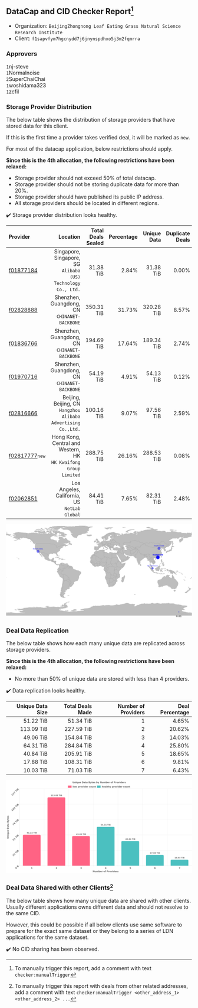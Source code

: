 ## DataCap and CID Checker Report[^1]
 - Organization: `BeijingZhongnong Leaf Eating Grass Natural Science Research Institute`
 - Client: `f1sapvfym7hgcnydd7j6jnynspdhxo5j3m2fqmrra`
### Approvers
`1`nj-steve<br/>`1`Normalnoise<br/>`2`SuperChaiChai<br/>`1`woshidama323<br/>`1`zcfil


### Storage Provider Distribution
The below table shows the distribution of storage providers that have stored data for this client.

If this is the first time a provider takes verified deal, it will be marked as `new`.

For most of the datacap application, below restrictions should apply.

**Since this is the 4th allocation, the following restrictions have been relaxed:**
 - Storage provider should not exceed 50% of total datacap.
 - Storage provider should not be storing duplicate data for more than 20%.
 - Storage provider should have published its public IP address.
 - All storage providers should be located in different regions.

✔️ Storage provider distribution looks healthy.

| Provider                                                    |                                                           Location | Total Deals Sealed | Percentage | Unique Data | Duplicate Deals |
| :---------------------------------------------------------- | -----------------------------------------------------------------: | -----------------: | ---------: | ----------: | --------------: |
| [f01877184](https://filfox.info/en/address/f01877184)       |   Singapore, Singapore, SG<br/>`Alibaba (US) Technology Co., Ltd.` |          31.38 TiB |      2.84% |   31.38 TiB |           0.00% |
| [f02828888](https://filfox.info/en/address/f02828888)       |                    Shenzhen, Guangdong, CN<br/>`CHINANET-BACKBONE` |         350.31 TiB |     31.73% |  320.28 TiB |           8.57% |
| [f01836766](https://filfox.info/en/address/f01836766)       |                    Shenzhen, Guangdong, CN<br/>`CHINANET-BACKBONE` |         194.69 TiB |     17.64% |  189.34 TiB |           2.74% |
| [f01970716](https://filfox.info/en/address/f01970716)       |                    Shenzhen, Guangdong, CN<br/>`CHINANET-BACKBONE` |          54.19 TiB |      4.91% |   54.13 TiB |           0.12% |
| [f02816666](https://filfox.info/en/address/f02816666)       |   Beijing, Beijing, CN<br/>`Hangzhou Alibaba Advertising Co.,Ltd.` |         100.16 TiB |      9.07% |   97.56 TiB |           2.59% |
| [f02817777](https://filfox.info/en/address/f02817777)`new`  | Hong Kong, Central and Western, HK<br/>`HK Kwaifong Group Limited` |         288.75 TiB |     26.16% |  288.53 TiB |           0.08% |
| [f02062851](https://filfox.info/en/address/f02062851)       |                    Los Angeles, California, US<br/>`NetLab Global` |          84.41 TiB |      7.65% |   82.31 TiB |           2.48% |

<img src="https://raw.githubusercontent.com/data-preservation-programs/filplus-checker-assets/main/filecoin-project/filecoin-plus-large-datasets/issues/2090/1706841088069.png"/>

### Deal Data Replication
The below table shows how each many unique data are replicated across storage providers.


**Since this is the 4th allocation, the following restrictions have been relaxed:**
- No more than 50% of unique data are stored with less than 4 providers.

✔️ Data replication looks healthy.

| Unique Data Size | Total Deals Made | Number of Providers | Deal Percentage |
| ---------------: | ---------------: | ------------------: | --------------: |
|        51.22 TiB |        51.34 TiB |                   1 |           4.65% |
|       113.09 TiB |       227.59 TiB |                   2 |          20.62% |
|        49.06 TiB |       154.84 TiB |                   3 |          14.03% |
|        64.31 TiB |       284.84 TiB |                   4 |          25.80% |
|        40.84 TiB |       205.91 TiB |                   5 |          18.65% |
|        17.88 TiB |       108.31 TiB |                   6 |           9.81% |
|        10.03 TiB |        71.03 TiB |                   7 |           6.43% |

<img src="https://raw.githubusercontent.com/data-preservation-programs/filplus-checker-assets/main/filecoin-project/filecoin-plus-large-datasets/issues/2090/1706841088688.png"/>

### Deal Data Shared with other Clients[^3]
The below table shows how many unique data are shared with other clients.
Usually different applications owns different data and should not resolve to the same CID.

However, this could be possible if all below clients use same software to prepare for the exact same dataset or they belong to a series of LDN applications for the same dataset.

✔️ No CID sharing has been observed.

[^1]: To manually trigger this report, add a comment with text `checker:manualTrigger`

[^2]: Deals from those addresses are combined into this report as they are specified with `checker:manualTrigger`

[^3]: To manually trigger this report with deals from other related addresses, add a comment with text `checker:manualTrigger <other_address_1> <other_address_2> ...`
